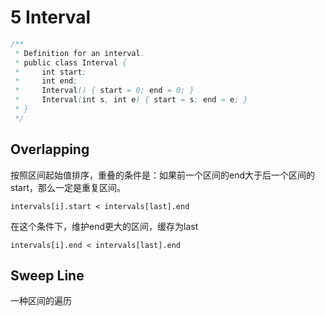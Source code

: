 # 5 Interval

```java
/**
 * Definition for an interval.
 * public class Interval {
 *     int start;
 *     int end;
 *     Interval() { start = 0; end = 0; }
 *     Interval(int s, int e) { start = s; end = e; }
 * }
 */
```

## Overlapping

按照区间起始值排序，重叠的条件是：如果前一个区间的end大于后一个区间的start，那么一定是重复区间。

`intervals[i].start < intervals[last].end`

在这个条件下，维护end更大的区间，缓存为last

`intervals[i].end < intervals[last].end`

## Sweep Line

一种区间的遍历
